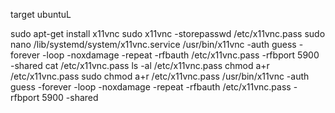 


target ubuntuL

sudo apt-get install x11vnc
sudo x11vnc -storepasswd /etc/x11vnc.pass
sudo nano /lib/systemd/system/x11vnc.service
/usr/bin/x11vnc -auth guess -forever -loop -noxdamage -repeat -rfbauth /etc/x11vnc.pass -rfbport 5900 -shared
cat /etc/x11vnc.pass
ls -al /etc/x11vnc.pass
chmod a+r /etc/x11vnc.pass
sudo chmod a+r /etc/x11vnc.pass
/usr/bin/x11vnc -auth guess -forever -loop -noxdamage -repeat -rfbauth /etc/x11vnc.pass -rfbport 5900 -shared
